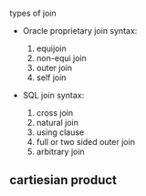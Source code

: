types of join 

- Oracle proprietary join syntax:
    1. equijoin
    2. non-equi join
    3. outer join
    4. self join

- SQL join syntax:
    1. cross join
    1. natural join
    3. using clause
    4. full or two sided outer join
    5. arbitrary join

## cartiesian product
